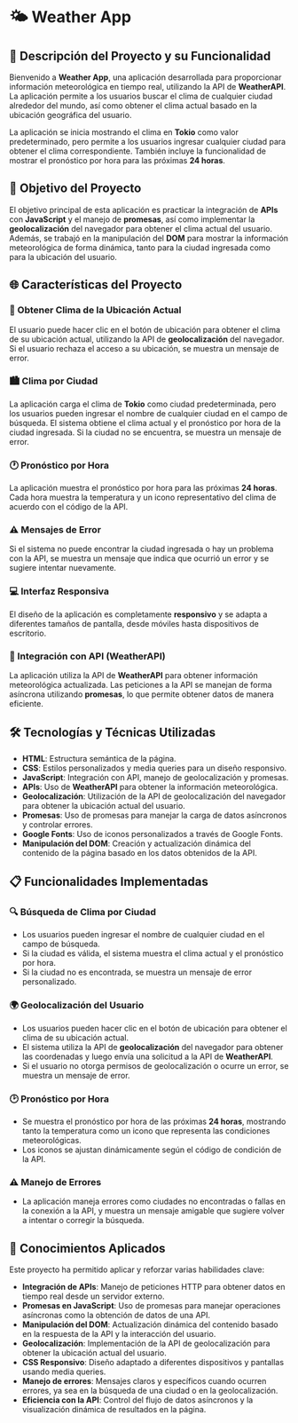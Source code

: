 # 🌤️ Weather App

## 📄 Descripción del Proyecto y su Funcionalidad

Bienvenido a **Weather App**, una aplicación desarrollada para proporcionar información meteorológica en tiempo real, utilizando la API de **WeatherAPI**. La aplicación permite a los usuarios buscar el clima de cualquier ciudad alrededor del mundo, así como obtener el clima actual basado en la ubicación geográfica del usuario.

La aplicación se inicia mostrando el clima en **Tokio** como valor predeterminado, pero permite a los usuarios ingresar cualquier ciudad para obtener el clima correspondiente. También incluye la funcionalidad de mostrar el pronóstico por hora para las próximas **24 horas**.

## 🎯 Objetivo del Proyecto

El objetivo principal de esta aplicación es practicar la integración de **APIs** con **JavaScript** y el manejo de **promesas**, así como implementar la **geolocalización** del navegador para obtener el clima actual del usuario. Además, se trabajó en la manipulación del **DOM** para mostrar la información meteorológica de forma dinámica, tanto para la ciudad ingresada como para la ubicación del usuario.

## 🌐 Características del Proyecto

### 📍 Obtener Clima de la Ubicación Actual

El usuario puede hacer clic en el botón de ubicación para obtener el clima de su ubicación actual, utilizando la API de **geolocalización** del navegador. Si el usuario rechaza el acceso a su ubicación, se muestra un mensaje de error.

### 🏙️ Clima por Ciudad

La aplicación carga el clima de **Tokio** como ciudad predeterminada, pero los usuarios pueden ingresar el nombre de cualquier ciudad en el campo de búsqueda. El sistema obtiene el clima actual y el pronóstico por hora de la ciudad ingresada. Si la ciudad no se encuentra, se muestra un mensaje de error.

### 🕐 Pronóstico por Hora

La aplicación muestra el pronóstico por hora para las próximas **24 horas**. Cada hora muestra la temperatura y un icono representativo del clima de acuerdo con el código de la API.

### ⚠️ Mensajes de Error

Si el sistema no puede encontrar la ciudad ingresada o hay un problema con la API, se muestra un mensaje que indica que ocurrió un error y se sugiere intentar nuevamente.

### 💻 Interfaz Responsiva

El diseño de la aplicación es completamente **responsivo** y se adapta a diferentes tamaños de pantalla, desde móviles hasta dispositivos de escritorio.

### 🚀 Integración con API (WeatherAPI)

La aplicación utiliza la API de **WeatherAPI** para obtener información meteorológica actualizada. Las peticiones a la API se manejan de forma asíncrona utilizando **promesas**, lo que permite obtener datos de manera eficiente.

## 🛠️ Tecnologías y Técnicas Utilizadas

- **HTML**: Estructura semántica de la página.
- **CSS**: Estilos personalizados y media queries para un diseño responsivo.
- **JavaScript**: Integración con API, manejo de geolocalización y promesas.
- **APIs**: Uso de **WeatherAPI** para obtener la información meteorológica.
- **Geolocalización**: Utilización de la API de geolocalización del navegador para obtener la ubicación actual del usuario.
- **Promesas**: Uso de promesas para manejar la carga de datos asíncronos y controlar errores.
- **Google Fonts**: Uso de iconos personalizados a través de Google Fonts.
- **Manipulación del DOM**: Creación y actualización dinámica del contenido de la página basado en los datos obtenidos de la API.

## 📋 Funcionalidades Implementadas

### 🔍 Búsqueda de Clima por Ciudad

- Los usuarios pueden ingresar el nombre de cualquier ciudad en el campo de búsqueda.
- Si la ciudad es válida, el sistema muestra el clima actual y el pronóstico por hora.
- Si la ciudad no es encontrada, se muestra un mensaje de error personalizado.

### 🌍 Geolocalización del Usuario

- Los usuarios pueden hacer clic en el botón de ubicación para obtener el clima de su ubicación actual.
- El sistema utiliza la API de **geolocalización** del navegador para obtener las coordenadas y luego envía una solicitud a la API de **WeatherAPI**.
- Si el usuario no otorga permisos de geolocalización o ocurre un error, se muestra un mensaje de error.

### 🕑 Pronóstico por Hora

- Se muestra el pronóstico por hora de las próximas **24 horas**, mostrando tanto la temperatura como un icono que representa las condiciones meteorológicas.
- Los iconos se ajustan dinámicamente según el código de condición de la API.

### ⚠️ Manejo de Errores

- La aplicación maneja errores como ciudades no encontradas o fallas en la conexión a la API, y muestra un mensaje amigable que sugiere volver a intentar o corregir la búsqueda.

## 🚀 Conocimientos Aplicados

Este proyecto ha permitido aplicar y reforzar varias habilidades clave:

- **Integración de APIs**: Manejo de peticiones HTTP para obtener datos en tiempo real desde un servidor externo.
- **Promesas en JavaScript**: Uso de promesas para manejar operaciones asíncronas como la obtención de datos de una API.
- **Manipulación del DOM**: Actualización dinámica del contenido basado en la respuesta de la API y la interacción del usuario.
- **Geolocalización**: Implementación de la API de geolocalización para obtener la ubicación actual del usuario.
- **CSS Responsivo**: Diseño adaptado a diferentes dispositivos y pantallas usando media queries.
- **Manejo de errores**: Mensajes claros y específicos cuando ocurren errores, ya sea en la búsqueda de una ciudad o en la geolocalización.
- **Eficiencia con la API**: Control del flujo de datos asíncronos y la visualización dinámica de resultados en la página.
